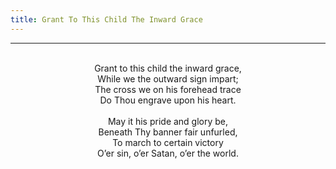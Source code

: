 ```yaml
---
title: Grant To This Child The Inward Grace
---
```


---
<center>
<br/>
Grant to this child the inward grace,<br/>
While we the outward sign impart;<br/>
The cross we on his forehead trace<br/>
Do Thou engrave upon his heart.<br/>
<br/>
May it his pride and glory be,<br/>
Beneath Thy banner fair unfurled,<br/>
To march to certain victory<br/>
O’er sin, o’er Satan, o’er the world.<br/>

</center>